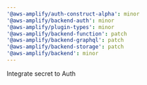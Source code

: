 ```yaml
---
'@aws-amplify/auth-construct-alpha': minor
'@aws-amplify/backend-auth': minor
'@aws-amplify/plugin-types': minor
'@aws-amplify/backend-function': patch
'@aws-amplify/backend-graphql': patch
'@aws-amplify/backend-storage': patch
'@aws-amplify/backend': minor
---
```


Integrate secret to Auth
